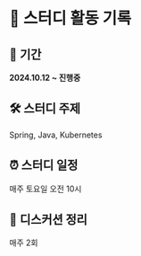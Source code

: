 # 🌟 스터디 활동 기록

## 📅 기간
**2024.10.12 ~ 진행중**

## 🛠️ 스터디 주제
Spring, Java, Kubernetes

## ⏰ 스터디 일정
매주 토요일 오전 10시

## 📝 디스커션 정리
매주 2회
